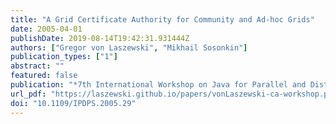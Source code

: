 ```yaml
---
title: "A Grid Certificate Authority for Community and Ad-hoc Grids"
date: 2005-04-01
publishDate: 2019-08-14T19:42:31.931444Z
authors: ["Gregor von Laszewski", "Mikhail Sosonkin"]
publication_types: ["1"]
abstract: ""
featured: false
publication: "*7th International Workshop on Java for Parallel and Distributed Computing, published in the Proceedings of the 19th International Parallel and Distributed Processing Symposium*"
url_pdf: "https://laszewski.github.io/papers/vonLaszewski-ca-workshop.pdf"
doi: "10.1109/IPDPS.2005.29"
---
```


